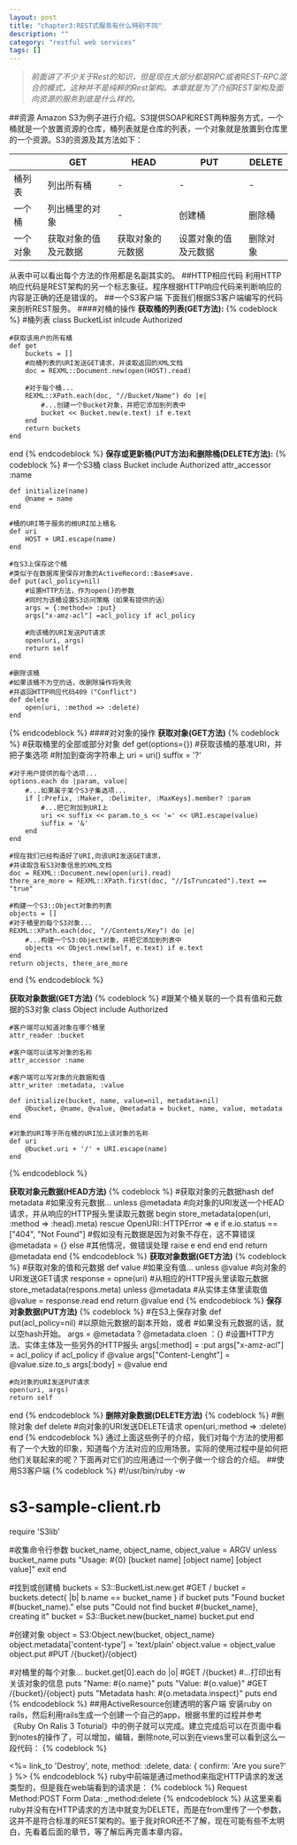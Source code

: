 ```yaml
---
layout: post
title: "chapter3:REST式服务有什么特别不同"
description: ""
category: "restful web services"
tags: []
---
```


>*前面讲了不少关于Rest的知识，但是现在大部分都是RPC或者REST-RPC混合的模式，这种并不是纯粹的Rest架构。本章就是为了介绍REST架构及面向资源的服务到底是什么样的。*

##资源
Amazon S3为例子进行介绍。S3提供SOAP和REST两种服务方式，一个桶就是一个放置资源的仓库，桶列表就是仓库的列表，一个对象就是放置到仓库里的一个资源。S3的资源及其方法如下：

| | GET | HEAD | PUT | DELETE|
|--|----|------|-----|-------|
|桶列表|列出所有桶|-|-|-|
|一个桶|列出桶里的对象|-|创建桶|删除桶|
|一个对象|获取对象的值及元数据|获取对象的元数据|设置对象的值及元数据|删除对象|

从表中可以看出每个方法的作用都是名副其实的。
##HTTP相应代码
利用HTTP响应代码是REST架构的另一个标志象征。程序根据HTTP响应代码来判断响应的内容是正确的还是错误的。
##一个S3客户端
下面我们根据S3客户端编写的代码来剖析REST服务。
####对桶的操作
**获取桶的列表(GET方法):**
{% codeblock %}
#桶列表
class BucketList
    inlcude Authorized

    #获取该用户的所有桶
    def get
        buckets = []
        #向桶列表的URI发送GET请求，并读取返回的XML文档
        doc = REXML::Document.new(open(HOST).read)
        
        #对于每个桶...
        REXML::XPath.each(doc, "//Bucket/Name") do |e|  
            #...创建一个Bucket对象，并把它添加到列表中
            bucket << Bucket.new(e.text) if e.text
        end
        return buckets
    end
end
{% endcodeblock %}
**保存或更新桶(PUT方法)和删除桶(DELETE方法):**
{% codeblock %}
#一个S3桶
class Bucket
    include Authorized
    attr_accessor   :name

    def initialize(name)
        @name = name
    end

    #桶的URI等于服务的根URI加上桶名
    def uri
        HOST + URI.escape(name)
    end

    #在S3上保存这个桶
    #类似于在数据库里保存对象的ActiveRecord::Base#save.
    def put(acl_policy=nil)
        #设置HTTP方法，作为open()的参数
        #同时为该桶设置S3访问策略（如果有提供的话）
        args = {:method=> :put}
        args["x-amz-acl"] =acl_policy if acl_policy
        
        #向该桶的URI发送PUT请求
        open(uri, args)
        return self
    end

    #删除该桶
    #如果该桶不为空的话，改删除操作将失败
    #并返回HTTP响应代码409（"Conflict")
    def delete
        open(uri, :method => :delete)
    end
{% endcodeblock %}
####对对象的操作
**获取对象(GET方法)**
{% codeblock %}
#获取桶里的全部或部分对象
def get(options={})
    #获取该桶的基准URI，并把子集选项
    #附加到查询字符串上
    uri = uri()
    suffix = '?'

    #对于用户提供的每个选项...
    options.each do |param, value|
        #...如果属于某个S3子集选项...
        if [:Prefix, :Maker, :Delimiter, :MaxKeys].member? :param
            #...把它附加到URI上
            uri << suffix << param.to_s << '=' << URI.escape(value)
            suffix = '&'
        end
    end
    
    #现在我们已经构造好了URI,向该URI发送GET请求，
    #并读取含有S3对象信息的XML文档
    doc = REXML::Document.new(open(uri).read)
    there_are_more = REXML::XPath.first(doc, "//IsTruncated").text == "true"

    #构建一个S3::Object对象的列表
    objects = []
    #对于桶里的每个S3对象...
    REXML::XPath.each(doc, "//Contents/Key") do |e|
        #...构建一个S3:Object对象，并把它添加到列表中
        objects << Object.new(self, e.text) if e.text
    end
    return objects, there_are_more
end
{% endcodeblock %}

**获取对象数据(GET方法)**
{% codeblock %}
#跟某个桶关联的一个具有值和元数据的S3对象
class Object
    include Authorized
    
    #客户端可以知道对象在哪个桶里
    attr_reader :bucket
    
    #客户端可以读写对象的名称
    attr_accessor :name

    #客户端可以写对象的元数据和值
    attr_writer :metadata, :value
    
    def initialize(bucket, name, value=nil, metadata=nil)
        @bucket, @name, @value, @metadata = bucket, name, value, metadata
    end

    #对象的URI等于所在桶的URI加上该对象的名称
    def uri
        @bucket.uri + '/' + URI.escape(name)
    end
{% endcodeblock %}

**获取对象元数据(HEAD方法)**
{% codeblock %}
#获取对象的元数据hash
def metadata
    #如果没有元数据...
    unless @metadata
        #向对象的URI发送一个HEAD请求，并从响应的HTTP报头里读取元数据
        begin
            store_metadata(open(uri, :method => :head).meta)
        rescue OpenURI::HTTPError => e
            if e.io.status == ["404", "Not Found"]
                #假如没有元数据是因为对象不存在，这不算错误
                @metadata = {}
            else
                #其他情况，做错误处理
                raise e
            end
        end
    end
    return @metadata
end
{% endcodeblock %}
**获取对象数据(GET方法)**
{% codeblock %}
#获取对象的值和元数据
def value
    #如果没有值...
    unless @value
        #向对象的URI发送GET请求
        response = opne(uri)
        #从相应的HTTP报头里读取元数据
        store_metadata(respons.meta) unless @metadata
        #从实体主体里读取值
        @value = response.read
    end
    return @value
end
{% endcodeblock %}
**保存对象数据(PUT方法)**
{% codeblock %}
#在S3上保存对象
def put(acl_policy=nil)
    #以原始元数据的副本开始，或者
    #如果没有元数据的话，就以空hash开始。
    args = @metadata ? @metadata.cloen ：{}
    #设置HTTP方法、实体主体及一些另外的HTTP报头
    args[:method] = :put
    args["x-amz-acl"] = acl_policy if acl_policy
    if @value
        args["Content-Lenght"] = @value.size.to_s
        args[:body] = @value
    end

    #向对象的URI发送PUT请求
    open(uri, args)
    return self
end
{% endcodeblock %}
**删除对象数据(DELETE方法)**
{% codeblock %}
#删除对象
def delete
    #向对象的URI发送DELETE请求
    open(uri,:method => :delete)
end
{% endcodeblock %}
通过上面这些例子的介绍，我们对每个方法的使用都有了一个大致的印象，知道每个方法对应的应用场景。实际的使用过程中是如何把他们关联起来的呢？下面再对它们的应用通过一个例子做一个综合的介绍。
##使用S3客户端
{% codeblock %}
#!/usr/bin/ruby -w
# s3-sample-client.rb
require 'S3lib'

#收集命令行参数
bucket_name, object_name, object_value = ARGV
unless bucket_name
    puts "Usage: #{0} [bucket name] [object name] [object value]"
    exit
end

#找到或创建桶
buckets = S3::BucketList.new.get    #GET /
bucket = buckets.detect{ |b| b.name == bucket_name }
if bucket
    puts "Found bucket #(bucket_name)."
else
    puts "Could not find bucket #{bucket_name}, creating it"
    bucket = S3::Bucket.new(bucket_name)
    bucket.put
end

#创建对象
object = S3:Object.new(bucket, object_name)
object.metadata['content-type'] = 'text/plain'
object.value = object_value
object.put                              #PUT /{bucket}/{object}

#对桶里的每个对象...
bucket.get[0].each do |o|               #GET /{bucket}
    #...打印出有关该对象的信息
    puts "Name: #{o.name}"
    puts "Value: #{o.value}"            #GET /{bucket}/{object}
    puts "Metadata hash: #{o.metadata.inspect}"
    puts
end
{% endcodeblock %}
##用ActiveResource创建透明的客户端
安装ruby on rails，然后利用rails生成一个创建一个自己的app，根据书里的过程并参考《Ruby On Ralis 3 Toturial》中的例子就可以完成。建立完成后可以在页面中看到notes的操作了，可以增加，编辑，删除note,可以到在views里可以看到这么一段代码：
{% codeblock %}
<td><%= link_to 'Destroy', note, method: :delete, data: { confirm: 'Are you sure?' } %></td>
{% endcodeblock %}
ruby中前端是通过method来指定HTTP请求的发送类型的，但是我在web端看到的请求是：
{% codeblock %}
Request Method:POST
Form Data:
_method:delete
{% endcodeblock %}
从这里来看ruby并没有在HTTP请求的方法中就变为DELETE，而是在from里传了一个参数，这并不是符合标准的REST架构的。鉴于我对ROR还不了解，现在可能有些不太明白，先看着后面的章节，等了解后再完善本章内容。
